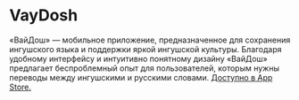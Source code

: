 # VayDosh
«ВайДош» — мобильное приложение, предназначенное для сохранения ингушского языка и поддержки яркой ингушской культуры.  Благодаря удобному интерфейсу и интуитивно понятному дизайну «ВайДош» предлагает беспроблемный опыт для пользователей, которым нужны переводы между ингушскими и русскими словами.
<a href="https://apps.apple.com/ru/app/%D0%B2%D0%B0%D0%B9%D0%B4%D0%BE%D1%88/id6450205976">Доступно в App Store.</a>
